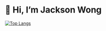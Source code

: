 # 👋 Hi, I’m Jackson Wong

<!---
wongjt22/wongjt22 is a ✨ special ✨ repository because its `README.md` (this file) appears on your GitHub profile.
You can click the Preview link to take a look at your changes.
--->
[![Top Langs](https://github-readme-stats.vercel.app/api/top-langs/?username=wongjt22&layout=compact&langs_count=20)](https://github.com/wongjt22/github-readme-stats)

